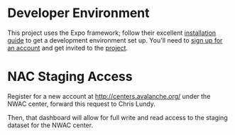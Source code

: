 # Developer Environment

This project uses the Expo framework; follow their excellent [installation guide](https://docs.expo.dev/get-started/installation/) to get a development environment set up. You'll need to [sign up for an account](https://expo.dev/signup) and get invited to the [project](https://expo.dev/accounts/steve.kuznetsov/projects/avalanche-forecast).

# NAC Staging Access

Register for a new account at http://centers.avalanche.org/ under the NWAC center, forward this request to Chris Lundy.

Then, that dashboard will allow for full write and read access to the staging dataset for the NWAC center.
